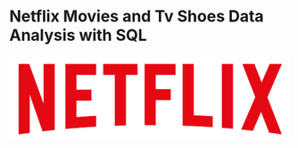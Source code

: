 # Netflix Movies and Tv Shoes Data Analysis with SQL
![Netflix Logo](https://github.com/Dhaneshvers/netflix_project_sql/blob/main/logo.png)
